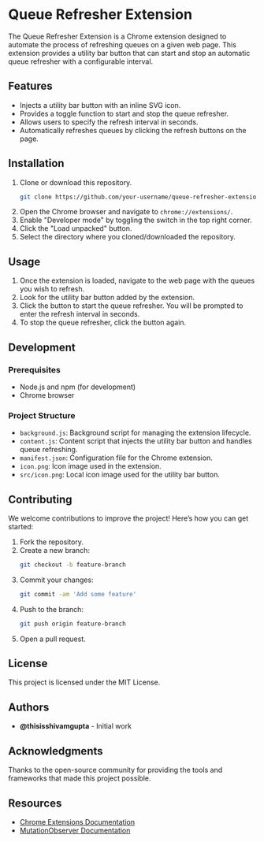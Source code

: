 # Queue Refresher Extension

The Queue Refresher Extension is a Chrome extension designed to automate the process of refreshing queues on a given web page. This extension provides a utility bar button that can start and stop an automatic queue refresher with a configurable interval.

## Features
- Injects a utility bar button with an inline SVG icon.
- Provides a toggle function to start and stop the queue refresher.
- Allows users to specify the refresh interval in seconds.
- Automatically refreshes queues by clicking the refresh buttons on the page.

## Installation

1. Clone or download this repository.
   ```bash
   git clone https://github.com/your-username/queue-refresher-extension.git
   ```
2. Open the Chrome browser and navigate to `chrome://extensions/`.
3. Enable "Developer mode" by toggling the switch in the top right corner.
4. Click the "Load unpacked" button.
5. Select the directory where you cloned/downloaded the repository.

## Usage

1. Once the extension is loaded, navigate to the web page with the queues you wish to refresh.
2. Look for the utility bar button added by the extension.
3. Click the button to start the queue refresher. You will be prompted to enter the refresh interval in seconds.
4. To stop the queue refresher, click the button again.

## Development

### Prerequisites
- Node.js and npm (for development)
- Chrome browser

### Project Structure
- `background.js`: Background script for managing the extension lifecycle.
- `content.js`: Content script that injects the utility bar button and handles queue refreshing.
- `manifest.json`: Configuration file for the Chrome extension.
- `icon.png`: Icon image used in the extension.
- `src/icon.png`: Local icon image used for the utility bar button.

## Contributing

We welcome contributions to improve the project! Here’s how you can get started:

1. Fork the repository.
2. Create a new branch:
   ```bash
   git checkout -b feature-branch
   ```
3. Commit your changes:
   ```bash
   git commit -am 'Add some feature'
   ```
4. Push to the branch:
   ```bash
   git push origin feature-branch
   ```
5. Open a pull request.

## License

This project is licensed under the MIT License.

## Authors

- **@thisisshivamgupta** - Initial work

## Acknowledgments

Thanks to the open-source community for providing the tools and frameworks that made this project possible.

## Resources

- [Chrome Extensions Documentation](https://developer.chrome.com/docs/extensions/)
- [MutationObserver Documentation](https://developer.mozilla.org/en-US/docs/Web/API/MutationObserver)
